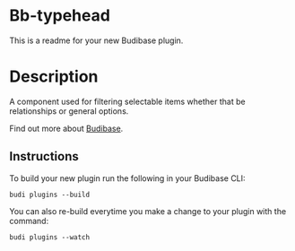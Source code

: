 # Bb-typehead
This is a readme for your new Budibase plugin.

# Description
A component used for filtering selectable items whether that be relationships or general options.

Find out more about [Budibase](https://github.com/Budibase/budibase).

## Instructions

To build your new  plugin run the following in your Budibase CLI:
```
budi plugins --build
```

You can also re-build everytime you make a change to your plugin with the command:
```
budi plugins --watch
```

